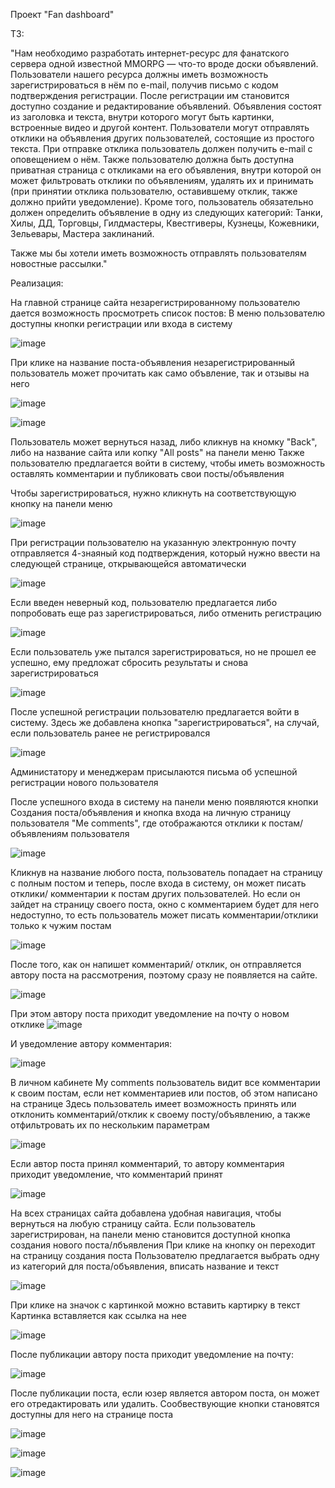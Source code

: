 Проект "Fan dashboard"

ТЗ:

"Нам необходимо разработать интернет-ресурс для фанатского сервера одной известной MMORPG — что-то вроде доски объявлений. Пользователи нашего ресурса должны иметь возможность зарегистрироваться в нём по e-mail, получив письмо с кодом подтверждения регистрации. После регистрации им становится доступно создание и редактирование объявлений. Объявления состоят из заголовка и текста, внутри которого могут быть картинки, встроенные видео и другой контент. Пользователи могут отправлять отклики на объявления других пользователей, состоящие из простого текста. При отправке отклика пользователь должен получить e-mail с оповещением о нём. Также пользователю должна быть доступна приватная страница с откликами на его объявления, внутри которой он может фильтровать отклики по объявлениям, удалять их и принимать (при принятии отклика пользователю, оставившему отклик, также должно прийти уведомление). Кроме того, пользователь обязательно должен определить объявление в одну из следующих категорий: Танки, Хилы, ДД, Торговцы, Гилдмастеры, Квестгиверы, Кузнецы, Кожевники, Зельевары, Мастера заклинаний.

Также мы бы хотели иметь возможность отправлять пользователям новостные рассылки."

Реализация:

На главной странице сайта незарегистрированному пользователю дается возможность просмотреть список постов:
В меню пользователю доступны кнопки регистрации или входа в систему

![image](https://github.com/albinadesign/D16-for-assessment/assets/117900508/61f2ce24-a2d9-40b6-b18f-dd26afca8b5a)

При клике на название поста-объявления незарегистрированный пользователь может прочитать как само объвление, так и отзывы на него

 ![image](https://github.com/albinadesign/D16-for-assessment/assets/117900508/c6449042-61bb-40ee-a92c-8f59066b42b1)

 ![image](https://github.com/albinadesign/D16-for-assessment/assets/117900508/14d45d4c-053a-4e08-81a4-87593e639028)

Пользователь может вернуться назад, либо кликнув на кномку "Back", либо на название сайта или копку "All posts" на панели меню
Также пользователю предлагается войти в систему, чтобы иметь возможность оставлять комментарии и публиковать свои посты/объявления

Чтобы зарегистрироваться, нужно кликнуть на соответствующую кнопку на панели меню

 ![image](https://github.com/albinadesign/D16-for-assessment/assets/117900508/78ce8268-04c0-4472-8f8b-fbaa2aa2d92d)

При регистрации пользователю на указанную электронную почту отправляется 4-знаяный код подтверждения, который нужно ввести на следующей странице, открывающейся автоматически

 ![image](https://github.com/albinadesign/D16-for-assessment/assets/117900508/ab876476-dfe0-4a8b-8a9c-118f9f8b1de1)

Если введен неверный код, пользователю предлагается либо попробовать еще раз зарегистрироваться, либо отменить регистрацию

 ![image](https://github.com/albinadesign/D16-for-assessment/assets/117900508/78b8e8d7-cd2c-45a8-b9a6-ec1b7c136496)

Если пользователь уже пытался зарегистрироваться, но не прошел ее успешно, ему предложат сбросить результаты и снова зарегистрироваться

 ![image](https://github.com/albinadesign/D16-for-assessment/assets/117900508/78191bda-420f-49c5-a4d9-ab5193f6d3c5)

После успешной регистрации пользователю предлагается войти в систему. Здесь же добавлена кнопка "зарегистрироваться", на случай, если пользователь ранее не регистрировался
 
![image](https://github.com/albinadesign/D16-for-assessment/assets/117900508/369f42ec-f411-45cb-bd05-855c7816105d)

Администатору и менеджерам присылаются письма об успешной регистрации нового пользователя

После успешного входа в систему на панели меню появляются кнопки Создания поста/объявления и кнопка входа на личную страницу пользователя "Me comments", где отображаются отклики к постам/объявлениям пользователя

![image](https://github.com/albinadesign/D16-for-assessment/assets/117900508/c198a70d-849b-4a3a-b6b8-95d67b0609a7)

Кликнув на название любого поста, пользователь попадает на страницу с полным постом и теперь, после входа в систему, он может писать отклики/ комментарии к постам других пользователей. Но если он зайдет на страницу своего поста, окно с комментарием будет для него недоступно, то есть пользователь может писать комментарии/отклики только к чужим постам

![image](https://github.com/albinadesign/D16-for-assessment/assets/117900508/f9990e02-cd5f-4624-894e-f0a67d03c0ef)

После того, как он напишет комментарий/ отклик, он отправляется автору поста на рассмотрения, поэтому сразу не появляется на сайте.

![image](https://github.com/albinadesign/D16-for-assessment/assets/117900508/e1417490-4c60-452f-8830-cab914afe46c)

При этом автору поста приходит уведомление на почту о новом отклике
![image](https://github.com/albinadesign/D16-for-assessment/assets/117900508/72bee474-19b1-4f2b-b788-bf568136f77a)

И уведомление автору комментария:

![image](https://github.com/albinadesign/D16-for-assessment/assets/117900508/3ce519d8-cd5c-4857-b647-33ce8bc766d3)

В личном кабинете My comments  пользователь видит все комментарии к своим постам, если нет комментариев или постов, об этом написано на странице
Здесь пользователь имеет возможность принять или отклонить комментарий/отклик к своему посту/объявлению, а также отфильтровать их по нескольким параметрам

![image](https://github.com/albinadesign/D16-for-assessment/assets/117900508/e7937b46-9dde-4737-a980-526841158df9)

Если автор поста принял комментарий, то автору комментария приходит уведомление, что комментарий принят

![image](https://github.com/albinadesign/D16-for-assessment/assets/117900508/eda7a615-2bc9-44e1-9caa-f9a6241591d1)

На всех страницах сайта добавлена удобная навигация, чтобы вернуться на любую страницу сайта. Если пользователь зарегистрирован, на панели меню становится доступной кнопка создания нового поста/лбъявления
При клике на кнопку он переходит на страницу создания поста
Пользователю предлагается выбрать одну из категорий для поста/объявления, вписать название и текст

![image](https://github.com/albinadesign/D16-for-assessment/assets/117900508/11d784ad-28dd-4708-b492-72f78b615eef)

При клике на значок с картинкой можно вставить картирку в текст
Картинка вставляется как ссылка на нее 

![image](https://github.com/albinadesign/D16-for-assessment/assets/117900508/76ad806b-88d0-40f1-9c87-e263b3da31a0)

После публикации автору поста приходит уведомление на почту:

![image](https://github.com/albinadesign/D16-for-assessment/assets/117900508/4724ecf1-e160-4fd4-8aed-d860925720e1)

После публикации поста, если юзер является автором поста, он может его отредактировать или удалить. Сообвествующие кнопки становятся доступны для него на странице поста

![image](https://github.com/albinadesign/D16-for-assessment/assets/117900508/f4d19095-6b5c-47b3-afea-116e5da91fcf)

![image](https://github.com/albinadesign/D16-for-assessment/assets/117900508/3d411cef-abc7-4d63-8bd4-963fa25fe2c9)

![image](https://github.com/albinadesign/D16-for-assessment/assets/117900508/e92ace72-488c-4e46-9a00-d482db7709a8)








